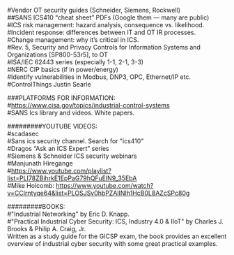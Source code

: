 #Vendor OT security guides (Schneider, Siemens, Rockwell)  
##SANS ICS410 “cheat sheet” PDFs (Google them — many are public)  
#ICS risk management: hazard analysis, consequence vs. likelihood.  
#Incident response: differences between IT and OT IR processes.  
#Change management: why it’s critical in ICS.  
#Rev. 5, Security and Privacy Controls for Information Systems and Organizations [SP800-53r5],
to OT  
#ISA/IEC 62443 series (especially 1-1, 2-1, 3-3)  
#NERC CIP basics (if in power/energy)  
#Identify vulnerabilities in Modbus, DNP3, OPC, Ethernet/IP etc.
#ControlThings Justin Searle

###PLATFORMS FOR INFORMATION:  
#https://www.cisa.gov/topics/industrial-control-systems  
#SANS Ics library and videos. White papers.  

#########YOUTUBE VIDEOS:  
#scadasec  
#Sans ics security channel. Search for "ics410"  
#Dragos “Ask an ICS Expert” series  
#Siemens & Schneider ICS security webinars  
#Manjunath Hiregange  
#https://www.youtube.com/playlist?list=PLI78ZBihrkE1EpPaG79hQFuEIN9_35EbA  
#Mike Holcomb: https://www.youtube.com/watch?v=CCIrntyqe64&list=PLOSJSv0hbPZAlINIh1HcB0L8AZcSPc80g  

#########BOOKS:  
#"Industrial Networking" by Eric D. Knapp.  
#"Practical Industrial Cyber Security: ICS, Industry 4.0 & IIoT" by Charles J. Brooks & Philip A. Craig, Jr.  
Written as a study guide for the GICSP exam, the book provides an excellent overview of industrial cyber security with some great practical examples.  
